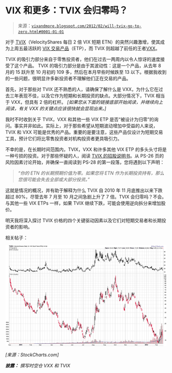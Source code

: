 <!--yml

category: 未分类

date: 2024-05-18 16:39:32

-->

# VIX 和更多：TVIX 会归零吗？

> 来源：[`vixandmore.blogspot.com/2012/02/will-tvix-go-to-zero.html#0001-01-01`](http://vixandmore.blogspot.com/2012/02/will-tvix-go-to-zero.html#0001-01-01)

对于 [TVIX](http://vixandmore.blogspot.com/search/label/TVIX)（VelocityShares 每日 2 倍 VIX 短期 ETN）的突然兴趣激增，使其成为上周五最活跃的 [VIX 交易产品](http://vixandmore.blogspot.com/search/label/VIX%20ETN)（ETP），而 TVIX 则超越了前任的王者[VXX](http://vixandmore.blogspot.com/search/label/VXX)。

TVIX 的吸引力部分来自于零售投资者，他们在过去一两周内以令人惊讶的速度接受了这个产品。 TVIX 的吸引力部分是由于其波动性：这是一个产品，从去年 8 月的 15 跃升至 10 月初的 109 多，然后在本月早些时候跌至 13 以下。根据我收到的一些问题，很明显许多新投资者不理解他们正在交易的产品。

首先，对于那些对 TVIX 还不熟悉的人，请确保了解什么是 VXX，为什么它在过去三年表现不佳，以及它作为短期和长期投资的缺点。大部分情况下，TVIX 相当于 VXX，但具有 2 倍的杠杆。 *[如果您从下面的链接底部开始阅读，并继续向上阅读，有关 VXX 的关键点应该很快就会显现出来。]*

我时不时收到关于 TVIX，VXX 和其他一些 VIX ETP 是否“被设计为归零”的询问。事实并非如此。实际上，对于那些希望从短期波动增加中受益的人来说，TVIX 和 VXX 可能是优秀的产品。重要的是要注意，这些产品仅设计为短期交易工具，预计它们将比零售投资者对机构投资者更具吸引力。

不幸的是，在长期时间范围内，TVIX，VXX 和许多其他 VIX ETP 的多头头寸将是一种亏损的投资。对于那些怀疑的人，阅读 [TVIX 的招股说明书](http://www.velocityshares.com/pdf/VelocityShares.ETN.Final.Pricing.Supplement.VIXlong.pdf)。从 PS-26 页的风险因素讨论开始，并确保一直阅读到 PS-28 的第一段落，您将遇到以下声明：

> *“你的 ETN 的长期预期价值为零。如果您将 ETN 作为长期投资持有，那么您很可能会失去全部或大部分投资。”*

这就是情况的概况，并有助于解释为什么 TVIX 自 2010 年 11 月底推出以来下跌超过 80%，尽管去年 7 月至 10 月之间急剧上升了 7 倍。TVIX 会归零吗？不会。与其他一些 VIX ETPs 一样，如果 TVIX 继续下跌，可能会使用逆向拆分来增加股价。

明天我将深入探讨 TVIX 价格的四个关键驱动因素以及它们对短期交易者和长期投资者的影响。

相关帖子：

*![](img/5dfc4df3abb48c521ca577e8a45c55e4.png)*

*[来源：StockCharts.com]*

***披露：*** *撰写时空仓 VXX 和 TVIX*
